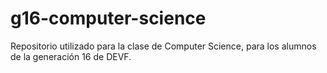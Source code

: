 # g16-computer-science

Repositorio utilizado para la clase de Computer Science, para los alumnos de la generación 16 de DEVF.

